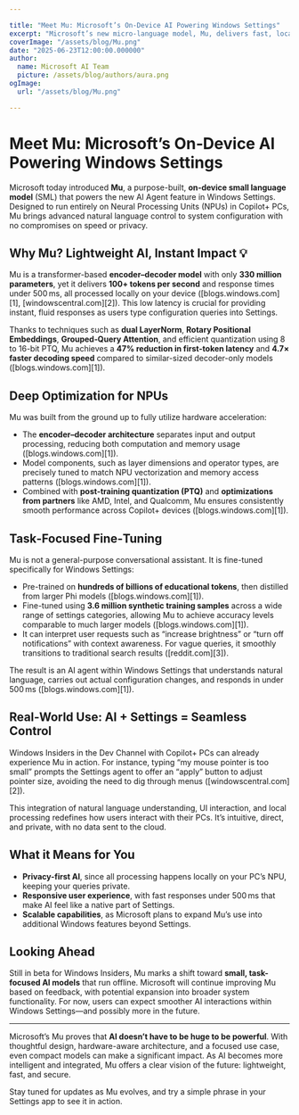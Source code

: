 ```yaml
---

title: "Meet Mu: Microsoft’s On‑Device AI Powering Windows Settings"
excerpt: "Microsoft’s new micro-language model, Mu, delivers fast, local AI in Windows Settings, bringing seamless natural language control to system configuration with sub‑500 ms response times."
coverImage: "/assets/blog/Mu.png"
date: "2025-06-23T12:00:00.000000"
author:
  name: Microsoft AI Team
  picture: /assets/blog/authors/aura.png
ogImage:
  url: "/assets/blog/Mu.png"

---
```


# Meet Mu: Microsoft’s On‑Device AI Powering Windows Settings

Microsoft today introduced **Mu**, a purpose-built, **on‑device small language model** (SML) that powers the new AI Agent feature in Windows Settings. Designed to run entirely on Neural Processing Units (NPUs) in Copilot+ PCs, Mu brings advanced natural language control to system configuration with no compromises on speed or privacy.

## Why Mu? Lightweight AI, Instant Impact 💡

Mu is a transformer-based **encoder–decoder model** with only **330 million parameters**, yet it delivers **100+ tokens per second** and response times under 500 ms, all processed locally on your device (\[blogs.windows.com]\[1], \[windowscentral.com]\[2]). This low latency is crucial for providing instant, fluid responses as users type configuration queries into Settings.

Thanks to techniques such as **dual LayerNorm**, **Rotary Positional Embeddings**, **Grouped‑Query Attention**, and efficient quantization using 8 to 16-bit PTQ, Mu achieves a **47% reduction in first-token latency** and **4.7× faster decoding speed** compared to similar-sized decoder-only models (\[blogs.windows.com]\[1]).

## Deep Optimization for NPUs

Mu was built from the ground up to fully utilize hardware acceleration:

* The **encoder–decoder architecture** separates input and output processing, reducing both computation and memory usage (\[blogs.windows.com]\[1]).
* Model components, such as layer dimensions and operator types, are precisely tuned to match NPU vectorization and memory access patterns (\[blogs.windows.com]\[1]).
* Combined with **post-training quantization (PTQ)** and **optimizations from partners** like AMD, Intel, and Qualcomm, Mu ensures consistently smooth performance across Copilot+ devices (\[blogs.windows.com]\[1]).

## Task‑Focused Fine‑Tuning

Mu is not a general-purpose conversational assistant. It is fine-tuned specifically for Windows Settings:

* Pre-trained on **hundreds of billions of educational tokens**, then distilled from larger Phi models (\[blogs.windows.com]\[1]).
* Fine-tuned using **3.6 million synthetic training samples** across a wide range of settings categories, allowing Mu to achieve accuracy levels comparable to much larger models (\[blogs.windows.com]\[1]).
* It can interpret user requests such as “increase brightness” or “turn off notifications” with context awareness. For vague queries, it smoothly transitions to traditional search results (\[reddit.com]\[3]).

The result is an AI agent within Windows Settings that understands natural language, carries out actual configuration changes, and responds in under 500 ms (\[blogs.windows.com]\[1]).

## Real‑World Use: AI + Settings = Seamless Control

Windows Insiders in the Dev Channel with Copilot+ PCs can already experience Mu in action. For instance, typing “my mouse pointer is too small” prompts the Settings agent to offer an “apply” button to adjust pointer size, avoiding the need to dig through menus (\[windowscentral.com]\[2]).

This integration of natural language understanding, UI interaction, and local processing redefines how users interact with their PCs. It’s intuitive, direct, and private, with no data sent to the cloud.

## What it Means for You

* **Privacy-first AI**, since all processing happens locally on your PC’s NPU, keeping your queries private.
* **Responsive user experience**, with fast responses under 500 ms that make AI feel like a native part of Settings.
* **Scalable capabilities**, as Microsoft plans to expand Mu’s use into additional Windows features beyond Settings.

## Looking Ahead

Still in beta for Windows Insiders, Mu marks a shift toward **small, task-focused AI models** that run offline. Microsoft will continue improving Mu based on feedback, with potential expansion into broader system functionality. For now, users can expect smoother AI interactions within Windows Settings—and possibly more in the future.

---

Microsoft’s Mu proves that **AI doesn’t have to be huge to be powerful**. With thoughtful design, hardware-aware architecture, and a focused use case, even compact models can make a significant impact. As AI becomes more intelligent and integrated, Mu offers a clear vision of the future: lightweight, fast, and secure.

Stay tuned for updates as Mu evolves, and try a simple phrase in your Settings app to see it in action.
